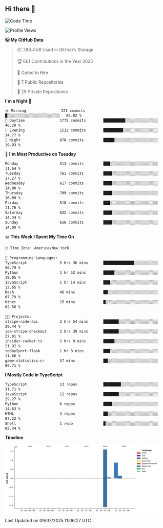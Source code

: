 ## Hi there 👋

<!--START_SECTION:waka-->
![Code Time](http://img.shields.io/badge/Code%20Time-383%20hrs%2021%20mins-blue)

![Profile Views](http://img.shields.io/badge/Profile%20Views-0-blue)

**🐱 My GitHub Data** 

> 📦 280.4 kB Used in GitHub's Storage 
 > 
> 🏆 661 Contributions in the Year 2025
 > 
> 💼 Opted to Hire
 > 
> 📜 7 Public Repositories 
 > 
> 🔑 29 Private Repositories 
 > 
**I'm a Night 🦉** 

```text
🌞 Morning                221 commits         █░░░░░░░░░░░░░░░░░░░░░░░░   05.02 % 
🌆 Daytime                1775 commits        ██████████░░░░░░░░░░░░░░░   40.29 % 
🌃 Evening                1532 commits        █████████░░░░░░░░░░░░░░░░   34.77 % 
🌙 Night                  878 commits         █████░░░░░░░░░░░░░░░░░░░░   19.93 % 
```
📅 **I'm Most Productive on Tuesday** 

```text
Monday                   513 commits         ███░░░░░░░░░░░░░░░░░░░░░░   11.64 % 
Tuesday                  761 commits         ████░░░░░░░░░░░░░░░░░░░░░   17.27 % 
Wednesday                617 commits         ████░░░░░░░░░░░░░░░░░░░░░   14.00 % 
Thursday                 709 commits         ████░░░░░░░░░░░░░░░░░░░░░   16.09 % 
Friday                   518 commits         ███░░░░░░░░░░░░░░░░░░░░░░   11.76 % 
Saturday                 632 commits         ████░░░░░░░░░░░░░░░░░░░░░   14.34 % 
Sunday                   656 commits         ████░░░░░░░░░░░░░░░░░░░░░   14.89 % 
```


📊 **This Week I Spent My Time On** 

```text
🕑︎ Time Zone: America/New_York

💬 Programming Languages: 
TypeScript               5 hrs 36 mins       ██████████████░░░░░░░░░░░   56.79 % 
Python                   1 hr 52 mins        █████░░░░░░░░░░░░░░░░░░░░   19.05 % 
JavaScript               1 hr 14 mins        ███░░░░░░░░░░░░░░░░░░░░░░   12.65 % 
Bash                     46 mins             ██░░░░░░░░░░░░░░░░░░░░░░░   07.79 % 
Other                    15 mins             █░░░░░░░░░░░░░░░░░░░░░░░░   02.58 % 

🐱‍💻 Projects: 
stripe-node-api          2 hrs 54 mins       ███████░░░░░░░░░░░░░░░░░░   29.44 % 
iea-stripe-checkout      2 hrs 39 mins       ███████░░░░░░░░░░░░░░░░░░   27.01 % 
insider-socket-ts        2 hrs 9 mins        █████░░░░░░░░░░░░░░░░░░░░   21.92 % 
todaySport-flask         1 hr 8 mins         ███░░░░░░░░░░░░░░░░░░░░░░   11.66 % 
game-statistics-cr       57 mins             ██░░░░░░░░░░░░░░░░░░░░░░░   09.71 % 
```

**I Mostly Code in TypeScript** 

```text
TypeScript               13 repos            ████████░░░░░░░░░░░░░░░░░   31.71 % 
JavaScript               12 repos            ███████░░░░░░░░░░░░░░░░░░   29.27 % 
Python                   6 repos             ████░░░░░░░░░░░░░░░░░░░░░   14.63 % 
HTML                     3 repos             ██░░░░░░░░░░░░░░░░░░░░░░░   07.32 % 
Shell                    1 repo              █░░░░░░░░░░░░░░░░░░░░░░░░   02.44 % 
```



**Timeline**

![Lines of Code chart](https://raw.githubusercontent.com/dikshithvishnu/dikshithvishnu/main/assets/bar_graph.png)


 Last Updated on 09/07/2025 11:06:27 UTC
<!--END_SECTION:waka-->
